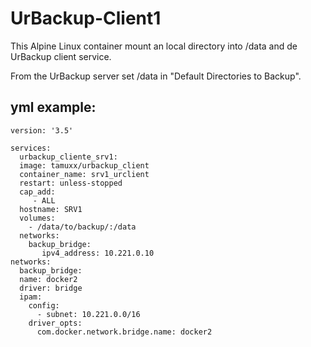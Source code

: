 # UrBackup-Client1

This Alpine Linux container mount an local directory into /data and de UrBackup client service. 

From the UrBackup server set /data in "Default Directories to Backup".

## yml example:

    version: '3.5'

    services:
      urbackup_cliente_srv1:
      image: tamuxx/urbackup_client
      container_name: srv1_urclient
      restart: unless-stopped
      cap_add:
         - ALL
      hostname: SRV1
      volumes:
        - /data/to/backup/:/data
      networks:
        backup_bridge:
           ipv4_address: 10.221.0.10
    networks:
      backup_bridge:
      name: docker2
      driver: bridge
      ipam:
        config:
          - subnet: 10.221.0.0/16
        driver_opts:
          com.docker.network.bridge.name: docker2

